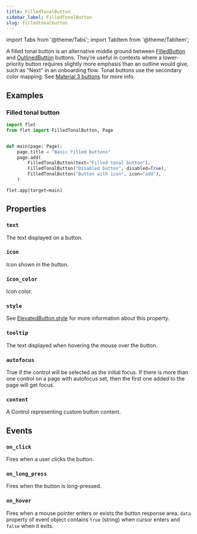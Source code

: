 ```yaml
---
title: FilledTonalButton
sidebar_label: FilledTonalButton
slug: filledtonalbutton
---
```


import Tabs from '@theme/Tabs';
import TabItem from '@theme/TabItem';

A filled tonal button is an alternative middle ground between [FilledButton](filledbutton) and [OutlinedButton](outlinedbutton) buttons. They’re useful in contexts where a lower-priority button requires slightly more emphasis than an outline would give, such as "Next" in an onboarding flow. Tonal buttons use the secondary color mapping. See [Material 3 buttons](https://m3.material.io/components/buttons/overview) for more info.

## Examples

### Filled tonal button

<Tabs groupId="language">
  <TabItem value="python" label="Python" default>

```python
import flet
from flet import FilledTonalButton, Page


def main(page: Page):
    page.title = "Basic filled buttons"
    page.add(
        FilledTonalButton(text="Filled tonal button"),
        FilledTonalButton("Disabled button", disabled=True),
        FilledTonalButton("Button with icon", icon="add"),
    )

flet.app(target=main)
```
  </TabItem>

</Tabs>

## Properties

### `text`

The text displayed on a button.

### `icon`

Icon shown in the button.

### `icon_color`

Icon color.

### `style`

See [ElevatedButton.style](elevatedbutton#style) for more information about this property.

### `tooltip`

The text displayed when hovering the mouse over the button.

### `autofocus`

True if the control will be selected as the initial focus. If there is more than one control on a page with autofocus set, then the first one added to the page will get focus.

### `content`

A Control representing custom button content.

## Events

### `on_click`

Fires when a user clicks the button.

### `on_long_press`

Fires when the button is long-pressed.

### `on_hover`

Fires when a mouse pointer enters or exists the button response area. `data` property of event object contains `true` (string) when cursor enters and `false` when it exits.